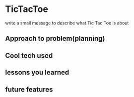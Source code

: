 # TicTacToe

write a small message to describe what Tic Tac Toe is about

## Approach to problem(planning)

## Cool tech used

## lessons you learned 

## future features
